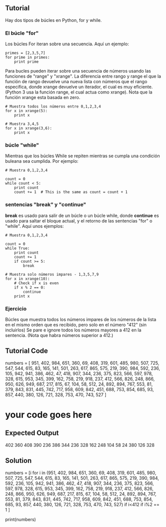 Tutorial
--------

Hay dos tipos de búcles en Python, for y while.

### El búcle "for"

Los búcles For iteran sobre una secuencia. Aquí un ejemplo:

    primes = [2,3,5,7]
    for prime in primes:
        print prime

Para bucles pueden iterar sobre una secuencia de números usando las funciones de "range" y "xrange". La diferencia entre rango y range el que la función de rango devuelve una nueva lista con números que el rango especifica, donde xrange devuelve un iterador, el cual es muy eficiente. (Python 3 usa la función range, el cual actua como xrange). Nota que la función xrange esta basada en zero.

    # Muestra todos los números entre 0,1,2,3,4
    for x in xrange(5):
        print x

    # Muestra 3,4,5
    for x in xrange(3,6):
        print x

### búcle "while"

Mientras que los búcles While se repiten mientras se cumpla una condición buleana sea cumplida. Por ejemplo:

    # Muestra 0,1,2,3,4

    count = 0
    while count < 5:
        print count
        count += 1  # This is the same as count = count + 1

### sentencias "break" y "continue"

**break** es usado para salir de un búcle o un búcle while, donde **continue** es usado para saltar el bloque actual, y el retorno de las sentencias "for" o "while". Aquí unos ejemplos:

    # Muestra 0,1,2,3,4

    count = 0
    while True:
        print count
        count += 1
        if count >= 5:
            break

    # Muestra solo números impares - 1,3,5,7,9
    for x in xrange(10):
        # Check if x is even
        if x % 2 == 0:
            continue
        print x

### Ejercicio

Búcles que muestra todos los números impares de los números de la lista en el mismo orden que es recibido, pero solo en el número "412" (sin incluirlos) Se pare e ignore todos los números mayores a 412 en la sentencia. (Nota que habra números superior a 412.)

Tutorial Code
-------------

numbers = [
    951, 402, 984, 651, 360, 69, 408, 319, 601, 485, 980, 507, 725, 547, 544,
    615, 83, 165, 141, 501, 263, 617, 865, 575, 219, 390, 984, 592, 236, 105, 942, 941,
    386, 462, 47, 418, 907, 344, 236, 375, 823, 566, 597, 978, 328, 615, 953, 345,
    399, 162, 758, 219, 918, 237, 412, 566, 826, 248, 866, 950, 626, 949, 687, 217,
    815, 67, 104, 58, 512, 24, 892, 894, 767, 553, 81, 379, 843, 831, 445, 742, 717,
    958, 609, 842, 451, 688, 753, 854, 685, 93, 857, 440, 380, 126, 721, 328, 753, 470,
    743, 527
]

# your code goes here


Expected Output
---------------

402
360
408
390
236
386
344
236
328
162
248
104
58
24
380
126
328

Solution
--------

numbers = [i for i in
    (951, 402, 984, 651, 360, 69, 408, 319, 601, 485, 980, 507, 725, 547, 544,
    615, 83, 165, 141, 501, 263, 617, 865, 575, 219, 390, 984, 592, 236, 105, 942, 941,
    386, 462, 47, 418, 907, 344, 236, 375, 823, 566, 597, 978, 328, 615, 953, 345,
    399, 162, 758, 219, 918, 237, 412, 566, 826, 248, 866, 950, 626, 949, 687, 217,
    815, 67, 104, 58, 512, 24, 892, 894, 767, 553, 81, 379, 843, 831, 445, 742, 717,
    958, 609, 842, 451, 688, 753, 854, 685, 93, 857, 440, 380, 126, 721, 328, 753, 470,
    743, 527) if i<412 if i%2 == 1
]

print(numbers)
